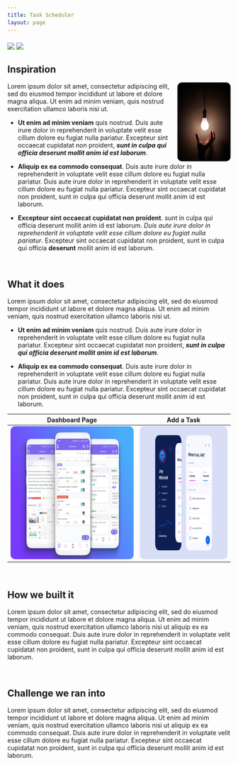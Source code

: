 ```yaml
---
title: Task Scheduler
layout: page
---
```


<div style="margin: 20px 0;"><img src="https://img.shields.io/badge/Inspiration-Let%20your%20past%20not%20define%20you-brightgreen">
<img src="https://img.shields.io/badge/Tasks-Scheduler-%23EA80FC"></div>

## Inspiration

<img src="../assets/img/projects/inspiration.jpeg" align="right" alt="Size Limit logo by Anton Lovchikov" style="margin-left: 10px; border-radius: 10px;" width="120" height="178">

Lorem ipsum dolor sit amet, consectetur adipiscing elit, sed do eiusmod tempor incididunt ut labore et dolore magna aliqua. Ut enim ad minim veniam, quis nostrud exercitation ullamco laboris nisi ut.

- **Ut enim ad minim veniam** quis nostrud. Duis aute irure dolor in reprehenderit in voluptate velit esse cillum dolore eu fugiat nulla pariatur. Excepteur sint occaecat cupidatat non proident, **_sunt in culpa qui officia deserunt mollit anim id est laborum_**.

- **Aliquip ex ea commodo consequat**. Duis aute irure dolor in reprehenderit in voluptate velit esse cillum dolore eu fugiat nulla pariatur. Duis aute irure dolor in reprehenderit in voluptate velit esse cillum dolore eu fugiat nulla pariatur. Excepteur sint occaecat cupidatat non proident, sunt in culpa qui officia deserunt mollit anim id est laborum.

- **Excepteur sint occaecat cupidatat non proident**. sunt in culpa qui officia deserunt mollit anim id est laborum. _Duis aute irure dolor in reprehenderit in voluptate velit esse cillum dolore eu fugiat nulla pariatur_. Excepteur sint occaecat cupidatat non proident, sunt in culpa qui officia **deserunt** mollit anim id est laborum.

<br>

## What it does

Lorem ipsum dolor sit amet, consectetur adipiscing elit, sed do eiusmod tempor incididunt ut labore et dolore magna aliqua. Ut enim ad minim veniam, quis nostrud exercitation ullamco laboris nisi ut.

- **Ut enim ad minim veniam** quis nostrud. Duis aute irure dolor in reprehenderit in voluptate velit esse cillum dolore eu fugiat nulla pariatur. Excepteur sint occaecat cupidatat non proident, **_sunt in culpa qui officia deserunt mollit anim id est laborum_**.

- **Aliquip ex ea commodo consequat**. Duis aute irure dolor in reprehenderit in voluptate velit esse cillum dolore eu fugiat nulla pariatur. Duis aute irure dolor in reprehenderit in voluptate velit esse cillum dolore eu fugiat nulla pariatur. Excepteur sint occaecat cupidatat non proident, sunt in culpa qui officia deserunt mollit anim id est laborum.

|                                                      Dashboard Page                                                      |                                             Add a Task                                              |
| :----------------------------------------------------------------------------------------------------------------------: | :-------------------------------------------------------------------------------------------------: |
| <img src="../assets/img/projects/tasks1.png" width="500" height="300" style="border-radius: 10px; margin-right: 100px;"> | <img src="../assets/img/projects/tasks2.png" width="500" height="300" style="border-radius: 10px;"> |

<br>

## How we built it

Lorem ipsum dolor sit amet, consectetur adipiscing elit, sed do eiusmod tempor incididunt ut labore et dolore magna aliqua. Ut enim ad minim veniam, quis nostrud exercitation ullamco laboris nisi ut aliquip ex ea commodo consequat. Duis aute irure dolor in reprehenderit in voluptate velit esse cillum dolore eu fugiat nulla pariatur. Excepteur sint occaecat cupidatat non proident, sunt in culpa qui officia deserunt mollit anim id est laborum.

<br>

## Challenge we ran into

Lorem ipsum dolor sit amet, consectetur adipiscing elit, sed do eiusmod tempor incididunt ut labore et dolore magna aliqua. Ut enim ad minim veniam, quis nostrud exercitation ullamco laboris nisi ut aliquip ex ea commodo consequat. Duis aute irure dolor in reprehenderit in voluptate velit esse cillum dolore eu fugiat nulla pariatur. Excepteur sint occaecat cupidatat non proident, sunt in culpa qui officia deserunt mollit anim id est laborum.

<script src="https://unpkg.com/@lottiefiles/lottie-player@latest/dist/lottie-player.js"></script>
<div style="inline-block;">
<div style="float: left;"><lottie-player src="https://assets9.lottiefiles.com/private_files/lf30_hlzxxlfs.json" background="transparent"  speed="1"  style="width: 100px; height: 100px;" loop autoplay></lottie-player>
</div>
<div style="float: right; padding-top: 20px;"><lottie-player src="https://assets9.lottiefiles.com/private_files/lf30_uyplypyd.json" background="transparent"  speed="1"  style="width: 100px; height: 100px;" loop autoplay></lottie-player>
</div>
</div>
